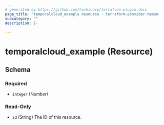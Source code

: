 ```yaml
---
# generated by https://github.com/hashicorp/terraform-plugin-docs
page_title: "temporalcloud_example Resource - terraform-provider-temporalcloud"
subcategory: ""
description: |-
  
---
```


# temporalcloud_example (Resource)





<!-- schema generated by tfplugindocs -->
## Schema

### Required

- `integer` (Number)

### Read-Only

- `id` (String) The ID of this resource.
